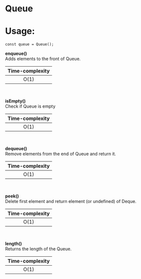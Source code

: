 # Queue

# Usage:
`const queue = Queue();`


**enqueue()**\
Adds elements to the front of Queue.

| Time-complexity|
| :---: |
| O(1) |
<br />

**isEmpty()**\
Check if Queue is empty

| Time-complexity|
| :---: |
| O(1) |
<br />

**dequeue()**\
Remove elements from the end of Queue and return it.

| Time-complexity|
| :---: |
| O(1) |
<br />

**peek()**\
Delete first element and return element (or undefined) of Deque.

| Time-complexity|
| :---: |
| O(1) |
<br />

**length()**\
Returns the length of the Queue.

| Time-complexity|
| :---: |
| O(1) |
<br />
